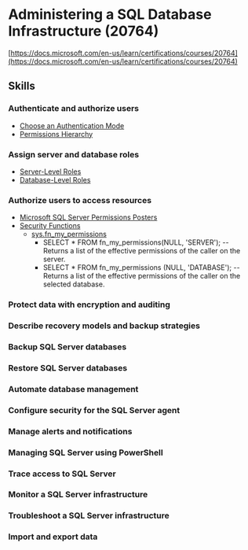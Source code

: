 # Administering a SQL Database Infrastructure (20764)
[https://docs.microsoft.com/en-us/learn/certifications/courses/20764](https://docs.microsoft.com/en-us/learn/certifications/courses/20764)

## Skills
### Authenticate and authorize users
* [Choose an Authentication Mode](https://docs.microsoft.com/en-us/sql/relational-databases/security/choose-an-authentication-mode)
* [Permissions Hierarchy](https://docs.microsoft.com/en-us/sql/relational-databases/security/permissions-hierarchy-database-engine?view=sql-server-ver15)


### Assign server and database roles
* [Server-Level Roles](https://docs.microsoft.com/en-us/sql/relational-databases/security/authentication-access/server-level-roles)
* [Database-Level Roles](https://docs.microsoft.com/en-us/sql/relational-databases/security/authentication-access/database-level-roles)

### Authorize users to access resources
* [Microsoft SQL Server Permissions Posters](https://github.com/microsoft/sql-server-samples/tree/master/samples/features/security/permissions-posters)
* [Security Functions](https://docs.microsoft.com/en-us/sql/t-sql/functions/security-functions-transact-sql)
   * [sys.fn_my_permissions](https://docs.microsoft.com/en-us/sql/relational-databases/system-functions/sys-fn-my-permissions-transact-sql)
       * SELECT * FROM fn_my_permissions(NULL, 'SERVER'); -- Returns a list of the effective permissions of the caller on the server.
       * SELECT * FROM fn_my_permissions (NULL, 'DATABASE'); -- Returns a list of the effective permissions of the caller on the selected database.




### Protect data with encryption and auditing
### Describe recovery models and backup strategies
### Backup SQL Server databases
### Restore SQL Server databases
### Automate database management
### Configure security for the SQL Server agent
### Manage alerts and notifications
### Managing SQL Server using PowerShell
### Trace access to SQL Server
### Monitor a SQL Server infrastructure
### Troubleshoot a SQL Server infrastructure
### Import and export data
